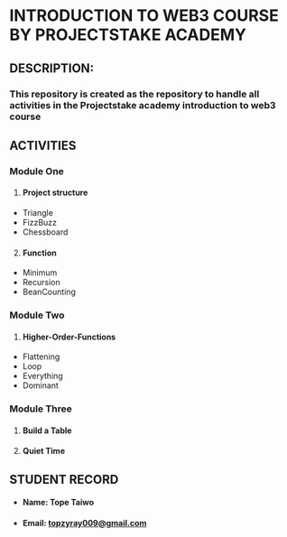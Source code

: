 # INTRODUCTION TO WEB3 COURSE BY PROJECTSTAKE ACADEMY

## DESCRIPTION:

### This repository is created as the repository to handle all activities in the Projectstake academy introduction to web3 course

## ACTIVITIES

### Module One

1. #### Project structure

- Triangle
- FizzBuzz
- Chessboard

2. #### Function

- Minimum
- Recursion
- BeanCounting

### Module Two

1. #### Higher-Order-Functions

- Flattening
- Loop
- Everything
- Dominant

### Module Three

1. #### Build a Table
1. #### Quiet Time

## STUDENT RECORD

- #### Name: Tope Taiwo

- #### Email: topzyray009@gmail.com
